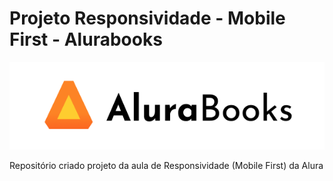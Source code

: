 # Projeto Responsividade - Mobile First - Alurabooks

<img src="/img/alurabooks_logo.png" alt="logo alurabooks"/>

Repositório criado projeto da aula de Responsividade (Mobile First) da Alura
